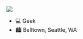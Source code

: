 ![](https://user-images.githubusercontent.com/3104489/97828882-616ae680-1c96-11eb-8110-4f39349b4033.gif)

- 💻 Geek
- 🏙 Belltown, Seattle, WA

<!--

## I work in the Open Source Office at Microsoft

### GitHub at Scale

A decade ago, I was a part of the team that started Microsoft's journey to releasing
open source on GitHub, and ever since, it's been a blast helping teams at Microsoft use,
contribute to, and release open source at scale.

I'm responsible for hacking together the early enterprise-scale GitHub tooling that we
use at Microsoft to let our employees, interns, and vendors join our GitHub orgs without
having to work through an admin.

These days, I'm super happy working to encourage Microsoft folks to contribute to open source
projects that are _not_ controlled by Microsoft, and am currently working on the Free and Open Source
Software Fund (FOSS Fund) program, letting employees decide which projects Microsoft should
sponsor through GitHub Sponsors.

## Interest outside of work

- Cycling
- Electric vehicles
- Travel (pre-pandemic interest)
- City living
-->
<!--
- 🔭 I’m currently working on ...
- 🌱 I’m currently learning ...
- 👯 I’m looking to collaborate on ...
- 🤔 I’m looking for help with ...
- 💬 Ask me about ...
- 📫 How to reach me: ...
- 😄 Pronouns: ...
- ⚡ Fun fact: ...
-->
